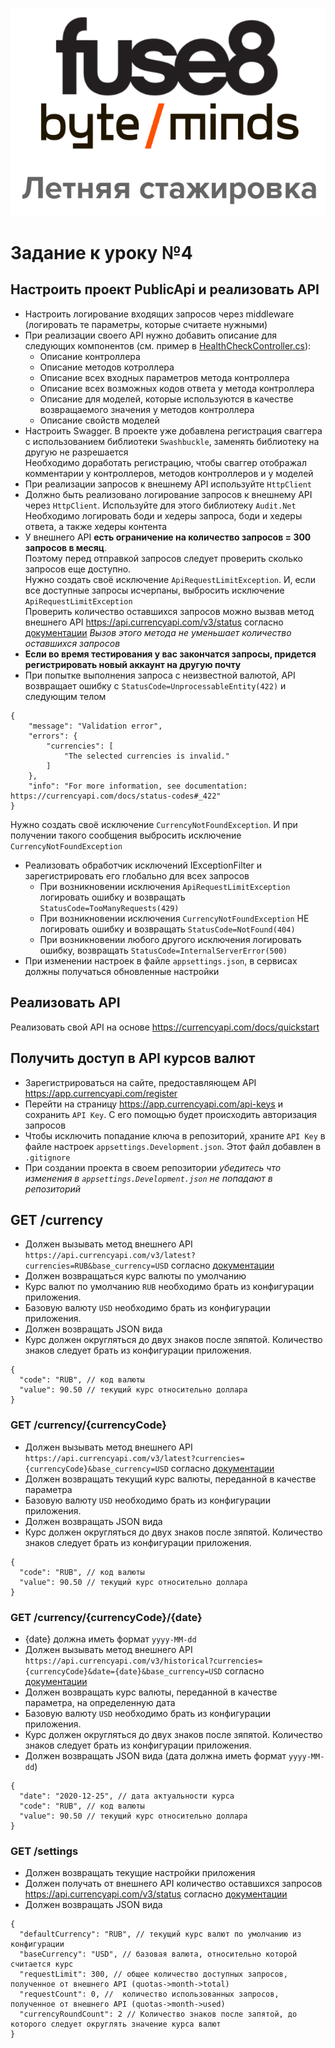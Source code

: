 <p align="center">
  <img src="../assets/logo.png" alt="logo" title="Летняя стажировка fuse8/byteminds"/>
</p>

# Задание к уроку №4

## Настроить проект PublicApi и реализовать API

- Настроить логирование входящих запросов через middleware (логировать те параметры, которые считаете нужными)
- При реализации своего API нужно добавить описание для следующих компонентов (см. пример в [HealthCheckController.cs](CurrencyApi%2FPublicApi%2FControllers%2FHealthCheckController.cs)):
  - Описание контроллера
  - Описание методов котроллера
  - Описание всех входных параметров метода контроллера
  - Описание всех возможных кодов ответа у метода контроллера
  - Описание для моделей, которые используются в качестве возвращаемого значения у методов контроллера
  - Описание свойств моделей
- Настроить Swagger. В проекте уже добавлена регистрация сваггера с использованием библиотеки `Swashbuckle`, заменять библиотеку на другую не разрешается <br />
  Необходимо доработать регистрацию, чтобы сваггер отображал комментарии у контроллеров, методов контроллеров и у моделей
- При реализации запросов к внешнему API используйте `HttpClient`
- Должно быть реализовано логирование запросов к внешнему API через `HttpClient`. Используйте для этого библиотеку `Audit.Net` <br />
  Необходимо логировать боди и хедеры запроса, боди и хедеры ответа, а также хедеры контента
- У внешнего API **есть ограничение на количество запросов = 300 запросов в месяц**. <br />
  Поэтому перед отправкой запросов следует проверить сколько запросов еще доступно. <br />
  Нужно создать своё исключение `ApiRequestLimitException`. И, если все доступные запросы исчерпаны, выбросить исключение `ApiRequestLimitException` <br />
  Проверить количество оставшихся запросов можно вызвав метод внешнего API https://api.currencyapi.com/v3/status согласно [документации](https://currencyapi.com/docs/status)
  _Вызов этого метода не уменьшает количество оставшихся запросов_
- **Если во время тестирования у вас закончатся запросы, придется регистрировать новый аккаунт на другую почту**
- При попытке выполнения запроса с неизвестной валютой, API возвращает ошибку с `StatusCode=UnprocessableEntity(422)` и следующим телом

```
{
    "message": "Validation error",
    "errors": {
        "currencies": [
            "The selected currencies is invalid."
        ]
    },
    "info": "For more information, see documentation: https://currencyapi.com/docs/status-codes#_422"
}
```

Нужно создать своё исключение `CurrencyNotFoundException`. И при получении такого сообщения выбросить исключение `CurrencyNotFoundException`

- Реализовать обработчик исключений IExceptionFilter и зарегистрировать его глобально для всех запросов
  - При возникновении исключения `ApiRequestLimitException` логировать ошибку и возвращать `StatusCode=TooManyRequests(429)`
  - При возникновении исключения `CurrencyNotFoundException` НЕ логировать ошибку и возвращать `StatusCode=NotFound(404)`
  - При возникновении любого другого исключения логировать ошибку, возвращать `StatusCode=InternalServerError(500)`
- При изменении настроек в файле `appsettings.json`, в сервисах должны получаться обновленные настройки

## Реализовать API

Реализовать свой API на основе https://currencyapi.com/docs/quickstart

## Получить доступ в API курсов валют

- Зарегистрироваться на сайте, предоставляющем API https://app.currencyapi.com/register
- Перейти на страницу https://app.currencyapi.com/api-keys и сохранить `API Key`. С его помощью будет происходить авторизация запросов
- Чтобы исключить попадание ключа в репозиторий, храните `API Key` в файле настроек `appsettings.Development.json`. Этот файл добавлен в `.gitignore`
- При создании проекта в своем репозитории _убедитесь что изменения в `appsettings.Development.json` не попадают в репозиторий_

## GET /currency

- Должен вызывать метод внешнего API `https://api.currencyapi.com/v3/latest?currencies=RUB&base_currency=USD` согласно [документации](https://currencyapi.com/docs/latest)
- Должен возвращаться курс валюты по умолчанию
- Курс валют по умолчанию `RUB` необходимо брать из конфигурации приложения.
- Базовую валюту `USD` необходимо брать из конфигурации приложения.
- Должен возвращать JSON вида
- Курс должен округляться до двух знаков после зяпятой. Количество знаков следует брать из конфигурации приложения.

```
{
  "code": "RUB", // код валюты
  "value": 90.50 // текущий курс относительно доллара
}
```

### GET /currency/{currencyCode}

- Должен вызывать метод внешнего API `https://api.currencyapi.com/v3/latest?currencies={currencyCode}&base_currency=USD` согласно [документации](https://currencyapi.com/docs/latest)
- Должен возвращать текущий курс валюты, переданной в качестве параметра
- Базовую валюту `USD` необходимо брать из конфигурации приложения.
- Должен возвращать JSON вида
- Курс должен округляться до двух знаков после зяпятой. Количество знаков следует брать из конфигурации приложения.

```
{
  "code": "RUB", // код валюты
  "value": 90.50 // текущий курс относительно доллара
}
```

### GET /currency/{currencyCode}/{date}

- {date} должна иметь формат `yyyy-MM-dd`
- Должен вызывать метод внешнего API `https://api.currencyapi.com/v3/historical?currencies={currencyCode}&date={date}&base_currency=USD` согласно [документации](https://currencyapi.com/docs/historical)
- Должен возвращать курс валюты, переданной в качестве параметра, на определенную дата
- Базовую валюту `USD` необходимо брать из конфигурации приложения.
- Курс должен округляться до двух знаков после зяпятой. Количество знаков следует брать из конфигурации приложения.
- Должен возвращать JSON вида (дата должна иметь формат `yyyy-MM-dd`)

```
{
  "date": "2020-12-25", // дата актуальности курса
  "code": "RUB", // код валюты
  "value": 90.50 // текущий курс относительно доллара
}
```

### GET /settings

- Должен возвращать текущие настройки приложения
- Должен получать от внешнего API количество оставшихся запросов https://api.currencyapi.com/v3/status согласно [документации](https://currencyapi.com/docs/status)
- Должен возвращать JSON вида

```
{
  "defaultCurrency": "RUB", // текущий курс валют по умолчанию из конфигурации
  "baseCurrency": "USD", // базовая валюта, относительно которой считается курс
  "requestLimit": 300, // общее количество доступных запросов, полученное от внешнего API (quotas->month->total)
  "requestCount": 0, //  количество использованных запросов, полученное от внешнего API (quotas->month->used)
  "currencyRoundCount": 2 // Количество знаков после запятой, до которого следует округлять значение курса валют
}
```
